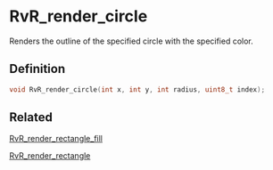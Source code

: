 # RvR_render_circle

Renders the outline of the specified circle with the specified color.

## Definition

```c
void RvR_render_circle(int x, int y, int radius, uint8_t index);
```

## Related

[RvR_render_rectangle_fill](/rvr/rvr/render_rectangle_fill)

[RvR_render_rectangle](/rvr/rvr/render_rectangle)
